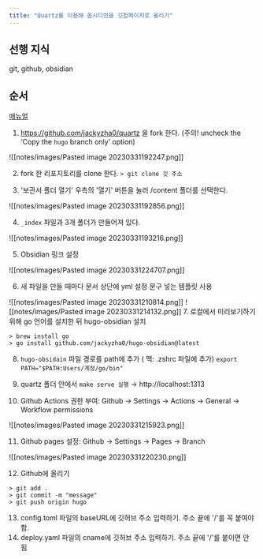 ```yaml
---
title: "Quartz를 이용해 옵시디언을 깃헙페이지로 올리기"
---
```


## 선행 지식

git, github, obsidian

## 순서

[매뉴얼](https://quartz.jzhao.xyz/notes/setup/)

1. https://github.com/jackyzha0/quartz 을 fork 한다. (주의! uncheck the ‘Copy the `hugo` branch only’ option)

![[notes/images/Pasted image 20230331192247.png]]

2. fork 한 리포지토리를 clone 한다.  `> git clone 깃 주소`

3. '보관서 폴더 열기' 우측의 '열기' 버튼을 눌러 /content 폴더를 선택한다.

![[notes/images/Pasted image 20230331192856.png]]

4. `_index` 파일과 3개 폴더가 만들어져 있다. 

![[notes/images/Pasted image 20230331193216.png]]

5. Obsidian 링크 설정

![[notes/images/Pasted image 20230331224707.png]]

6. 새 파일을 만들 때마다 문서 상단에 yml 설정 문구 넣는 템플릿 사용

![[notes/images/Pasted image 20230331210814.png]]
![[notes/images/Pasted image 20230331214132.png]]
7. 로컬에서 미리보기하기 위해 go 언어를 설치한 뒤 hugo-obsidian 설치

```shell
> brew install go
> go install github.com/jackyzha0/hugo-obsidian@latest 
```

8. `hugo-obsidain` 파일 경로를 path에 추가 ( 맥: .zshrc 파일에 추가)  `export PATH="$PATH:Users/계정/go/bin"`

9. quartz 폴더 안에서 `make serve 실행` → http://localhost:1313

10. Github Actions 권한 부여: Github → Settings → Actions → General → Workflow permissions

![[notes/images/Pasted image 20230331215923.png]]

11. Github pages 설정: Github → Settings → Pages → Branch

![[notes/images/Pasted image 20230331220230.png]]

12. Github에 올리기

```shell
> git add .
> git commit -m "message"
> git push origin hugo
```

13. config.toml 파일의 baseURL에 깃허브 주소 입력하기. 주소 끝에 '/'를 꼭 붙여야 함.
14. deploy.yaml 파일의 cname에 깃허브 주소 입력하기. 주소 끝에 '/'를 붙이면 안 됨